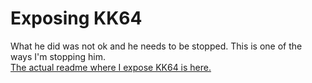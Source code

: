 # Exposing KK64
What he did was not ok and he needs to be stopped. This is one of the ways I'm stopping him.  
[The actual readme where I expose KK64 is here.](stuff.md)  
